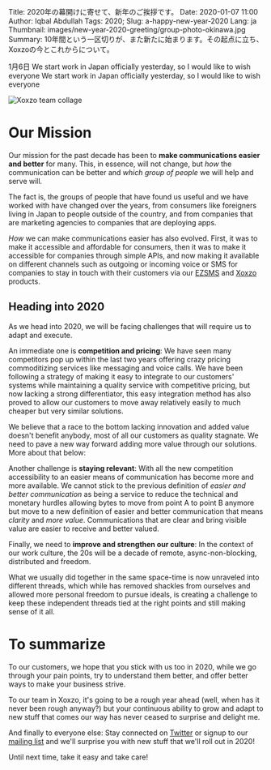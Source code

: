 Title: 2020年の幕開けに寄せて、新年のご挨拶です。
Date: 2020-01-07 11:00
Author: Iqbal Abdullah
Tags: 2020;
Slug: a-happy-new-year-2020
Lang: ja
Thumbnail: images/new-year-2020-greeting/group-photo-okinawa.jpg
Summary: 10年間という一区切りが、また新たに始まります。その起点に立ち、Xoxzoの今とこれからについて。

1月6日
We start work in Japan officially yesterday, so I would like to wish everyone
We start work in Japan officially yesterday, so I would like to wish everyone

![Xoxzo team collage]({filename}/images/new-year-2020-greeting/2020-team-collage.jpg)

# Our Mission

Our mission for the past decade has been to **make communications easier and
better** for many. This, in essence, will not change, but _how_ the communication
can be better and _which group of people_ we will help and serve will.

The fact is, the groups of people that have found us useful and we have worked with
have changed over the years, from consumers like foreigners living in Japan to
people outside of the country, and from companies that are marketing agencies
to companies that are deploying apps.

_How_ we can make communications easier has also evolved. First, it was to make
it accessible and affordable for consumers, then it was to make it accessible
for companies through simple APIs, and now making it available on different
channels such as outgoing or incoming voice or SMS for companies to stay in
touch with their customers via our [EZSMS](https://www.ezsms.biz/en/) and
[Xoxzo](https://www.xoxzo.com/en/) products.

## Heading into 2020

As we head into 2020, we will be facing challenges that will require us to adapt
and execute. 

An immediate one is **competition and pricing**: We have seen many competitors
pop up within the last two years offering crazy pricing commoditizing services
like messaging and voice calls. We have been following a strategy of making it
easy to integrate to our customers' systems while maintaining a quality service
with competitive pricing, but now lacking a strong differentiator, this easy
integration method has also proved to allow our customers to move away
relatively easily to much cheaper but very similar solutions.

We believe that a race to the bottom lacking innovation and
added value doesn't benefit anybody, most of all our customers as quality
stagnate. We need to pave a new way forward adding more value through our
solutions. More about that below:

Another challenge is **staying relevant**: With all the new competition
accessibility to an easier means of communication has become more and more
available. We cannot stick to the previous definition of _easier and better communication_
as being a service to reduce the technical and monetary hurdles allowing bytes
to move from point A to point B anymore but move to a new definition of easier
and better communication that means _clarity_ and _more value_. Communications
that are clear and bring visible value are easier to receive and better
valued.

Finally, we need to **improve and strengthen our culture**: In the context of our work culture,
the 20s will be a decade of remote, async-non-blocking, distributed and freedom.

What we usually did together in the same space-time is now unraveled into different
threads, which while has removed shackles from ourselves and allowed more personal
freedom to pursue ideals, is creating a challenge to keep these independent threads
tied at the right points and still making sense of it all.

# To summarize

To our customers, we hope that you stick with us too in 2020, while we go
through your pain points, try to understand them better, and offer better ways
to make your business strive.

To our team in Xoxzo, it's going to be a rough year ahead (well, when has it
never been rough anyway?) but your continuous ability to grow and adapt to new stuff that
comes our way has never ceased to surprise and delight me.

And finally to everyone else: Stay connected on [Twitter](https://twitter.com/xoxzocom/) or signup to
our [mailing list](https://info.xoxzo.com/en/exchange-mailing-list/) and we'll surprise
you with new stuff that we'll roll out in 2020!

Until next time, take it easy and take care!
